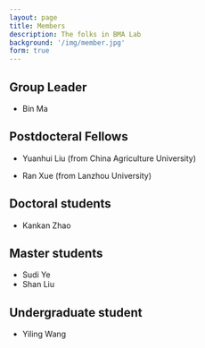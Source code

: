 ```yaml
---
layout: page
title: Members
description: The folks in BMA Lab 
background: '/img/member.jpg'
form: true
---
```


## Group Leader

- Bin Ma

## Postdocteral Fellows

- Yuanhui Liu (from China Agriculture University)

- Ran Xue (from Lanzhou University)

## Doctoral students

- Kankan Zhao

## Master students

- Sudi Ye
- Shan Liu

## Undergraduate student

- Yiling Wang
